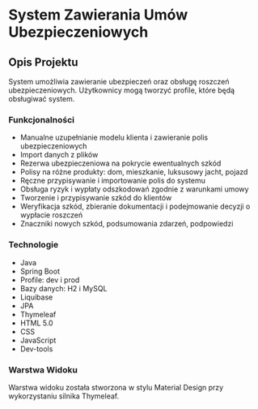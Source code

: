 <!DOCTYPE html>
<html lang="pl">
<head>
    <meta charset="UTF-8">
    <meta name="viewport" content="width=device-width, initial-scale=1.0">
</head>
<body>
    <div>
        <div>
            <h1>System Zawierania Umów Ubezpieczeniowych</h1>
        </div>
        <div>
            <h2>Opis Projektu</h2>
            <p>System umożliwia zawieranie ubezpieczeń oraz obsługę roszczeń ubezpieczeniowych. Użytkownicy mogą tworzyć profile, które będą obsługiwać system.</p>
            <h3>Funkcjonalności</h3>
            <ul>
                <li>Manualne uzupełnianie modelu klienta i zawieranie polis ubezpieczeniowych</li>
                <li>Import danych z plików</li>
                <li>Rezerwa ubezpieczeniowa na pokrycie ewentualnych szkód</li>
                <li>Polisy na różne produkty: dom, mieszkanie, luksusowy jacht, pojazd</li>
                <li>Ręczne przypisywanie i importowanie polis do systemu</li>
                <li>Obsługa ryzyk i wypłaty odszkodowań zgodnie z warunkami umowy</li>
                <li>Tworzenie i przypisywanie szkód do klientów</li>
                <li>Weryfikacja szkód, zbieranie dokumentacji i podejmowanie decyzji o wypłacie roszczeń</li>
                <li>Znaczniki nowych szkód, podsumowania zdarzeń, podpowiedzi</li>
            </ul>
            <h3>Technologie</h3>
            <ul>
                <li>Java</li>
                <li>Spring Boot</li>
                <li>Profile: dev i prod</li>
                <li>Bazy danych: H2 i MySQL</li>
                <li>Liquibase</li>
                <li>JPA</li>
                <li>Thymeleaf</li>
                <li>HTML 5.0</li>
                <li>CSS</li>
                <li>JavaScript</li>
                <li>Dev-tools</li>
            </ul>
            <h3>Warstwa Widoku</h3>
            <p>Warstwa widoku została stworzona w stylu Material Design przy wykorzystaniu silnika Thymeleaf.</p>
        </div>
    </div>
</body>
</html>
